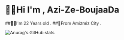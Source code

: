 # 👨‍💻Hi I'm , Azi-Ze-BoujaaDa

##🙋‍♂️I'm 22 Years old .
##🌄From Amizmiz City .

![Anurag's GitHub stats](https://github-readme-stats.vercel.app/api?username=Azi-Ze-BoujaaDa&theme=dark&show_icons=true)
